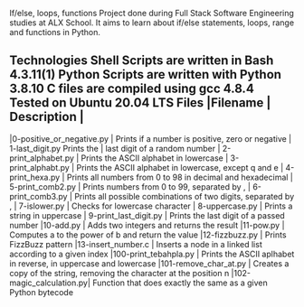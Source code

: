 If/else, loops, functions
Project done during Full Stack Software Engineering studies at ALX School. It aims to learn about if/else statements, loops, range and functions in Python.

Technologies
Shell Scripts are written in Bash 4.3.11(1)
Python Scripts are written with Python 3.8.10
C files are compiled using gcc 4.8.4
Tested on Ubuntu 20.04 LTS
Files
|Filename	                  | Description                 |
-------------------------------------------------------------
|0-positive_or_negative.py  | 	Prints if a number is positive, zero or negative
| 1-last_digit.py	Prints the  | last digit of a random number
| 2-print_alphabet.py	    | Prints the ASCII alphabet in lowercase
| 3-print_alphabt.py |	Prints the ASCII alphabet in lowercase, except q and e
| 4-print_hexa.py	 | Prints all numbers from 0 to 98 in decimal and hexadecimal
| 5-print_comb2.py | Prints numbers from 0 to 99, separated by ,
| 6-print_comb3.py	| Prints all possible combinations of two digits, separated by ,
| 7-islower.py |	Checks for lowercase character
| 8-uppercase.py	| Prints a string in uppercase
| 9-print_last_digit.py	| Prints the last digit of a passed number
|10-add.py |	Adds two integers and returns the result
|11-pow.py	| Computes a to the power of b and return the value
|12-fizzbuzz.py	| Prints FizzBuzz pattern
|13-insert_number.c |	Inserts a node in a linked list according to a given index
|100-print_tebahpla.py	| Prints the ASCII aplhabet in reverse, in uppercase and lowercase
|101-remove_char_at.py	| Creates a copy of the string, removing the character at the position n
|102-magic_calculation.py|	Function that does exactly the same as a given Python bytecode
